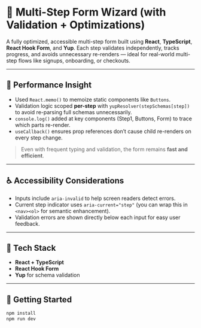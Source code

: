 # 🧾 Multi-Step Form Wizard (with Validation + Optimizations)

A fully optimized, accessible multi-step form built using **React**, **TypeScript**, **React Hook Form**, and **Yup**. Each step validates independently, tracks progress, and avoids unnecessary re-renders — ideal for real-world multi-step flows like signups, onboarding, or checkouts.

---

## 🧠 Performance Insight

- Used `React.memo()` to memoize static components like `Buttons`.
- Validation logic scoped **per-step** with `yupResolver(stepSchemas[step])` to avoid re-parsing full schemas unnecessarily.
- `console.log()` added at key components (Step1, Buttons, Form) to trace which parts re-render.
- `useCallback()` ensures prop references don’t cause child re-renders on every step change.

> Even with frequent typing and validation, the form remains **fast and efficient**.

---

## ♿ Accessibility Considerations

- Inputs include `aria-invalid` to help screen readers detect errors.
- Current step indicator uses `aria-current="step"` (you can wrap this in `<nav><ol>` for semantic enhancement).
- Validation errors are shown directly below each input for easy user feedback.

---

## 🧪 Tech Stack

- **React + TypeScript**
- **React Hook Form**
- **Yup** for schema validation

---

## 🚀 Getting Started

```bash
npm install
npm run dev
```
